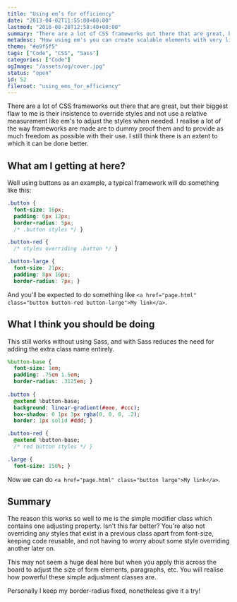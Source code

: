 ```yaml
---
title: "Using em’s for efficiency"
date: "2013-04-02T11:55:00+00:00"
lastmod: "2016-08-28T12:58:40+00:00"
summary: "There are a lot of CSS frameworks out there that are great, but their biggest flaw to me is their insistence to override styles and not use a relative measurement like em’s to adjust the styles when needed. I realise a lot of the way frameworks are made are to dummy proof them and to provide as much freedom as possible with their use. I still think there is an extent to which it can be done better."
metadesc: "How using em's you can create scalable elements with very little code."
theme: "#e9f5f5"
tags: ["Code", "CSS", "Sass"]
categories: ["Code"]
ogImage: "/assets/og/cover.jpg"
status: "open"
id: 52
fileroot: "using_ems_for_efficiency"
---
```


There are a lot of CSS frameworks out there that are great, but their biggest flaw to me is their insistence to override styles and not use a relative measurement like em's to adjust the styles when needed. I realise a lot of the way frameworks are made are to dummy proof them and to provide as much freedom as possible with their use. I still think there is an extent to which it can be done better.

## What am I getting at here?
Well using buttons as an example, a typical framework will do something like this:

```css
.button {
  font-size: 16px;
  padding: 6px 12px;
  border-radius: 5px;
  /* .button styles */ }

.button-red {
  /* styles overriding .button */ }

.button-large {
  font-size: 21px;
  padding: 8px 16px;
  border-radius: 7px; }
```

And you'll be expected to do something like `<a href="page.html" class="button button-red button-large">My link</a>`.

## What I think you should be doing
This still works without using Sass, and with Sass reduces the need for adding the extra class name entirely.

```sass
%button-base {
  font-size: 1em;
  padding: .75em 1.5em;
  border-radius: .3125em; }
  
.button {
  @extend %button-base;
  background: linear-gradient(#eee, #ccc);
  box-shadow: 0 1px 3px rgba(0, 0, 0, .2);
  border: 1px solid #ddd; }

.button-red {
  @extend %button-base;
  /* red button styles */ }

.large {
  font-size: 150%; }
```

Now we can do `<a href="page.html" class="button large">My link</a>`.

## Summary
The reason this works so well to me is the simple modifier class which contains one adjusting property. Isn't this far better? You're also not overriding any styles that exist in a previous class apart from font-size, keeping code reusable, and not having to worry about some style overriding another later on.

This may not seem a huge deal here but when you apply this across the board to adjust the size of form elements, paragraphs, etc. You will realise how powerful these simple adjustment classes are.

Personally I keep my border-radius fixed, nonetheless give it a try!